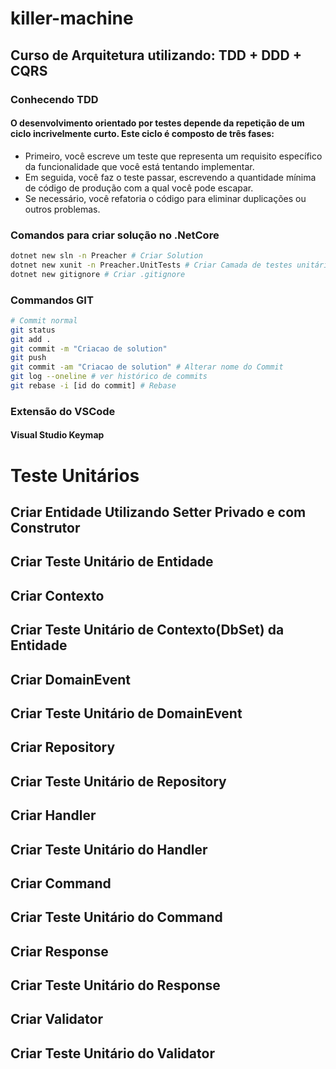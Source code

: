 # killer-machine
## Curso de Arquitetura utilizando: TDD + DDD + CQRS

### Conhecendo TDD
#### O desenvolvimento orientado por testes depende da repetição de um ciclo incrivelmente curto. Este ciclo é composto de três fases:

- Primeiro, você escreve um teste que representa um requisito específico da funcionalidade que você está tentando implementar.
- Em seguida, você faz o teste passar, escrevendo a quantidade mínima de código de produção com a qual você pode escapar.
- Se necessário, você refatoria o código para eliminar duplicações ou outros problemas.

### Comandos para criar solução no .NetCore
```sh
dotnet new sln -n Preacher # Criar Solution
dotnet new xunit -n Preacher.UnitTests # Criar Camada de testes unitários
dotnet new gitignore # Criar .gitignore
```
### Commandos GIT
``` sh
# Commit normal
git status
git add .
git commit -m "Criacao de solution"
git push
git commit -am "Criacao de solution" # Alterar nome do Commit
git log --oneline # ver histórico de commits
git rebase -i [id do commit] # Rebase
```
### Extensão do VSCode
#### Visual Studio Keymap
 
# Teste Unitários

## Criar Entidade Utilizando Setter Privado e com Construtor
## Criar Teste Unitário de Entidade

## Criar Contexto
## Criar Teste Unitário de Contexto(DbSet<Entidade>) da Entidade

## Criar DomainEvent
## Criar Teste Unitário de DomainEvent

## Criar Repository
## Criar Teste Unitário de Repository

## Criar Handler
## Criar Teste Unitário do Handler

## Criar Command
## Criar Teste Unitário do Command

## Criar Response
## Criar Teste Unitário do Response

## Criar Validator
## Criar Teste Unitário do Validator
